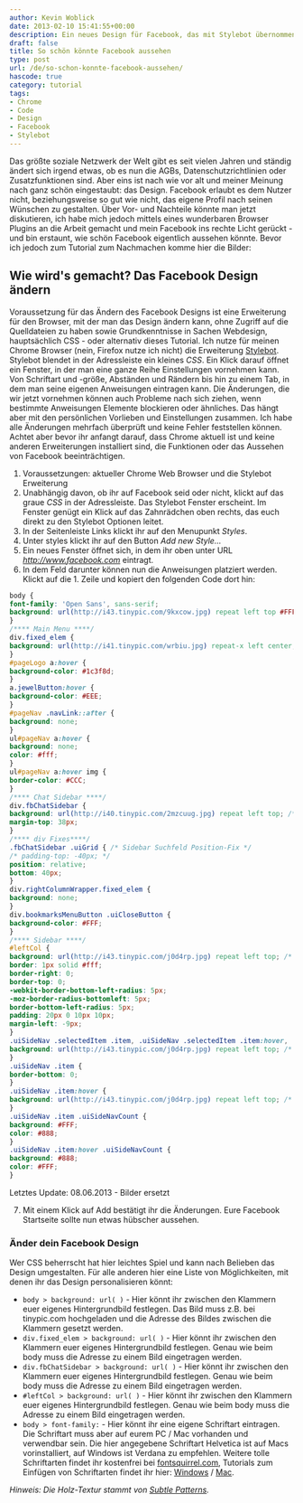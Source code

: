 ```yaml
---
author: Kevin Woblick
date: 2013-02-10 15:41:55+00:00
description: Ein neues Design für Facebook, das mit Stylebot übernommen werden kann.
draft: false
title: So schön könnte Facebook aussehen
type: post
url: /de/so-schon-konnte-facebook-aussehen/
hascode: true
category: tutorial
tags:
- Chrome
- Code
- Design
- Facebook
- Stylebot
---
```


Das größte soziale Netzwerk der Welt gibt es seit vielen Jahren und ständig ändert sich irgend etwas, ob es nun die AGBs, Datenschutzrichtlinien oder Zusatzfunktionen sind. Aber eins ist nach wie vor alt und meiner Meinung nach ganz schön eingestaubt: das Design. Facebook erlaubt es dem Nutzer nicht, beziehungsweise so gut wie nicht, das eigene Profil nach seinen Wünschen zu gestalten. Über Vor- und Nachteile könnte man jetzt diskutieren, ich habe mich jedoch mittels eines wunderbaren Browser Plugins an die Arbeit gemacht und mein Facebook ins rechte Licht gerückt - und bin erstaunt, wie schön Facebook eigentlich aussehen könnte. Bevor ich jedoch zum Tutorial zum Nachmachen komme hier die Bilder:


## Wie wird's gemacht? Das Facebook Design ändern

Voraussetzung für das Ändern des Facebook Designs ist eine Erweiterung für den Browser, mit der man das Design ändern kann, ohne Zugriff auf die Quelldateien zu haben sowie Grundkenntnisse in Sachen Webdesign, hauptsächlich CSS - oder alternativ dieses Tutorial. Ich nutze für meinen Chrome Browser (nein, Firefox nutze ich nicht) die Erweiterung [Stylebot](https://chrome.google.com/webstore/detail/stylebot/oiaejidbmkiecgbjeifoejpgmdaleoha). Stylebot blendet in der Adressleiste ein kleines _CSS_. Ein Klick darauf öffnet ein Fenster, in der man eine ganze Reihe Einstellungen vornehmen kann. Von Schriftart und -größe, Abständen und Rändern bis hin zu einem Tab, in dem man seine eigenen Anweisungen eintragen kann. Die Änderungen, die wir jetzt vornehmen können auch Probleme nach sich ziehen, wenn bestimmte Anweisungen Elemente blockieren oder ähnliches. Das hängt aber mit den persönlichen Vorlieben und Einstellungen zusammen. Ich habe alle Änderungen mehrfach überprüft und keine Fehler feststellen können. Achtet aber bevor ihr anfangt darauf, dass Chrome aktuell ist und keine anderen Erweiterungen installiert sind, die Funktionen oder das Aussehen von Facebook beeinträchtigen.

1. Voraussetzungen: aktueller Chrome Web Browser und die Stylebot Erweiterung
2. Unabhängig davon, ob ihr auf Facebook seid oder nicht, klickt auf das graue _CSS_ in der Adressleiste. Das Stylebot Fenster erscheint. Im Fenster genügt ein Klick auf das Zahnrädchen oben rechts, das euch direkt zu den Stylebot Optionen leitet.
3. In der Seitenleiste Links klickt ihr auf den Menupunkt _Styles_.
4. Unter styles klickt ihr auf den Button _Add new Style..._
5. Ein neues Fenster öffnet sich, in dem ihr oben unter URL _http://www.facebook.com_ eintragt.
6. In dem Feld darunter können nun die Anweisungen platziert werden. Klickt auf die 1. Zeile und kopiert den folgenden Code dort hin:

```css
body {
font-family: 'Open Sans', sans-serif;
background: url(http://i43.tinypic.com/9kxcow.jpg) repeat left top #FFF; /* Hintergrund */
}
/**** Main Menu ****/
div.fixed_elem {
background: url(http://i41.tinypic.com/wrbiu.jpg) repeat-x left center; /* Hintergrund Hauptmenuleiste */
}
#pageLogo a:hover {
background-color: #1c3f8d;
}
a.jewelButton:hover {
background-color: #EEE;
}
#pageNav .navLink::after {
background: none;
}
ul#pageNav a:hover {
background: none;
color: #fff;
}
ul#pageNav a:hover img {
border-color: #CCC;
}
/**** Chat Sidebar ****/
div.fbChatSidebar {
background: url(http://i40.tinypic.com/2mzcuug.jpg) repeat left top; /* Hintergrund Chat Sidebar*/
margin-top: 38px;
}
/**** div Fixes****/
.fbChatSidebar .uiGrid { /* Sidebar Suchfeld Position-Fix */
/* padding-top: -40px; */
position: relative;
bottom: 40px;
}
div.rightColumnWrapper.fixed_elem {
background: none;
}
div.bookmarksMenuButton .uiCloseButton {
background-color: #FFF;
}
/**** Sidebar ****/
#leftCol {
background: url(http://i43.tinypic.com/j0d4rp.jpg) repeat left top; /* Hintergrund Seitenleiste */
border: 1px solid #fff;
border-right: 0;
border-top: 0;
-webkit-border-bottom-left-radius: 5px;
-moz-border-radius-bottomleft: 5px;
border-bottom-left-radius: 5px;
padding: 20px 0 10px 10px;
margin-left: -9px;
}
.uiSideNav .selectedItem .item, .uiSideNav .selectedItem .item:hover, .uiSideNav ul .selectedItem .subitem, .uiSideNav ul .selectedItem .subitem:hover {
background: url(http://i43.tinypic.com/j0d4rp.jpg) repeat left top; /* Hintergrund Listenobjekt Seitenleiste */
}
.uiSideNav .item {
border-bottom: 0;
}
.uiSideNav .item:hover {
background: url(http://i43.tinypic.com/j0d4rp.jpg) repeat left top; /* Hintergrund Listenobjekt Seitenleiste bei hover*/
}
.uiSideNav .item .uiSideNavCount {
background: #FFF;
color: #888;
}
.uiSideNav .item:hover .uiSideNavCount {
background: #888;
color: #FFF;
}
```
Letztes Update: 08.06.2013 - Bilder ersetzt

7. Mit einem Klick auf Add bestätigt ihr die Änderungen. Eure Facebook Startseite sollte nun etwas hübscher aussehen.


### Änder dein Facebook Design

Wer CSS beherrscht hat hier leichtes Spiel und kann nach Belieben das Design umgestalten. Für alle anderen hier eine Liste von Möglichkeiten, mit denen ihr das Design personalisieren könnt:

  * `body > background: url( )` - Hier könnt ihr zwischen den Klammern euer eigenes Hintergrundbild festlegen. Das Bild muss z.B. bei tinypic.com hochgeladen und die Adresse des Bildes zwischen die Klammern gesetzt werden.
  * `div.fixed_elem > background: url( )` - Hier könnt ihr zwischen den Klammern euer eigenes Hintergrundbild festlegen. Genau wie beim body muss die Adresse zu einem Bild eingetragen werden.
  * `div.fbChatSidebar > background: url( )` - Hier könnt ihr zwischen den Klammern euer eigenes Hintergrundbild festlegen. Genau wie beim body muss die Adresse zu einem Bild eingetragen werden.
  * `#leftCol > background: url( )` - Hier könnt ihr zwischen den Klammern euer eigenes Hintergrundbild festlegen. Genau wie beim body muss die Adresse zu einem Bild eingetragen werden.
  * `body > font-family:` - Hier könnt ihr eine eigene Schriftart eintragen. Die Schriftart muss aber auf eurem PC / Mac vorhanden und verwendbar sein. Die hier angegebene Schriftart Helvetica ist auf Macs vorinstalliert, auf Windows ist Verdana zu empfehlen. Weitere tolle Schriftarten findet ihr kostenfrei bei [fontsquirrel.com](http://www.fontsquirrel.com/), Tutorials zum Einfügen von Schriftarten findet ihr hier: [Windows](http://support.microsoft.com/kb/314960/de) / [Mac](http://www.maceinsteiger.de/how-to/fonts-schriften-unter-mac-os-installieren/).

_Hinweis: Die Holz-Textur stammt von [Subtle Patterns](http://subtlepatterns.com/)._

